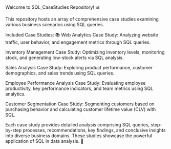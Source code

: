Welcome to SQL_CaseStudies Repository! 📊

This repository hosts an array of comprehensive case studies examining various business scenarios using SQL queries.

Included Case Studies: 📚
Web Analytics Case Study:
Analyzing website traffic, user behavior, and engagement metrics through SQL queries.

Inventory Management Case Study:
Optimizing inventory levels, monitoring stock, and generating low-stock alerts via SQL analysis.

Sales Analysis Case Study:
Exploring product performance, customer demographics, and sales trends using SQL queries.

Employee Performance Analysis Case Study:
Evaluating employee productivity, key performance indicators, and team metrics using SQL analytics.

Customer Segmentation Case Study:
Segmenting customers based on purchasing behavior and calculating customer lifetime value (CLV) with SQL.

Each case study provides detailed analysis comprising SQL queries, step-by-step processes, recommendations, key findings, and conclusive insights into diverse business domains. These studies showcase the powerful application of SQL in data analysis. 🚀
